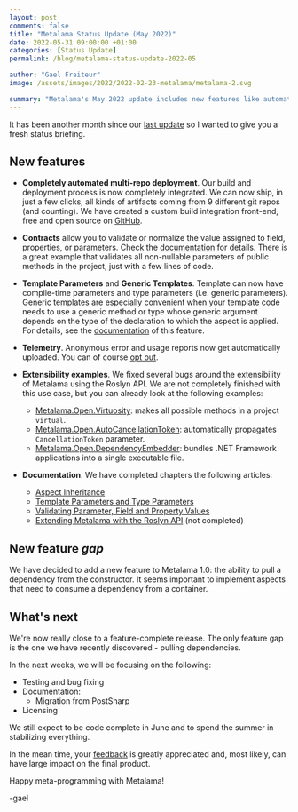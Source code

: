 ```yaml
---
layout: post 
comments: false
title: "Metalama Status Update (May 2022)"
date: 2022-05-31 09:00:00 +01:00
categories: [Status Update]
permalink: /blog/metalama-status-update-2022-05

author: "Gael Fraiteur"
image: /assets/images/2022/2022-02-23-metalama/metalama-2.svg

summary: "Metalama's May 2022 update includes new features like automated multi-repo deployment, contracts, template parameters, generic templates, telemetry, extensibility examples, and documentation. They plan to add a feature to pull a dependency from the constructor."
---
```


It has been another month since our [last update](https://blog.postsharp.net/post/metalama-status-update-2022-04) so I wanted to give you a fresh status briefing.



## New features


* **Completely automated multi-repo deployment**. Our build and deployment process is now completely integrated. We can now ship, in just a few clicks, all kinds of artifacts coming from 9 different git repos (and counting). We have created a custom build integration front-end, free and open source on [GitHub](https://github.com/postsharp/PostSharp.Engineering).
  
* **Contracts** allow you to validate or normalize the value assigned to field, properties, or parameters. Check the [documentation](https://doc.postsharp.net/metalama/aspects/advising/contracts) for details. There is a great example that validates all non-nullable parameters of public methods in the project, just with a few lines of code.

* **Template Parameters** and **Generic Templates**. Template can now have compile-time parameters and type parameters (i.e. generic parameters). Generic templates are especially convenient when your template code needs to use a generic method or type whose generic argument depends on the type of the declaration to which the aspect is applied. For details, see the [documentation](https://doc.postsharp.net/metalama/aspects/templates/template-parameters) of this feature.

* **Telemetry**. Anonymous error and usage reports now get automatically uploaded. You can of course [opt out](https://doc.postsharp.net/metalama/deployment/telemetry).

* **Extensibility examples**. We fixed several bugs around the extensibility of Metalama using the Roslyn API. We are not completely finished with this use case, but you can already look at the following examples:

  
  * [Metalama.Open.Virtuosity](https://github.com/postsharp/Metalama.Open.Virtuosity): makes all possible methods in a project `virtual`.
  * [Metalama.Open.AutoCancellationToken](https://github.com/postsharp/Metalama.Open.AutoCancellationToken): automatically propagates `CancellationToken` parameter.
  * [Metalama.Open.DependencyEmbedder](https://github.com/postsharp/Metalama.Open.DependencyEmbedder): bundles .NET Framework applications into a single executable file.

* **Documentation**. We have completed chapters the following articles:
  * [Aspect Inheritance](https://doc.postsharp.net/metalama/aspects/aspect-inheritance)
  * [Template Parameters and Type Parameters](https://doc.postsharp.net/metalama/aspects/templates/template-parameters)
  * [Validating Parameter, Field and Property Values](https://doc.postsharp.net/metalama/aspects/advising/contracts)
  * [Extending Metalama with the Roslyn API](https://doc.postsharp.net/metalama/sdk/sdk) (not completed)


## New feature _gap_

We have decided to add a new feature to Metalama 1.0: the ability to pull a dependency from the constructor. It seems important to implement aspects that need to consume a dependency from a container.

## What's next

We're now really close to a feature-complete release. The only feature gap is the one we have recently discovered - pulling dependencies.

In the next weeks, we will be focusing on the following:

* Testing and bug fixing
* Documentation:
  *  Migration from PostSharp
* Licensing

We still expect to be code complete in June and to spend the summer in stabilizing everything.

In the mean time, your [feedback](https://www.postsharp.net/metalama/support) is greatly appreciated and, most likely, can have large impact on the final product.

Happy meta-programming with Metalama!

-gael
